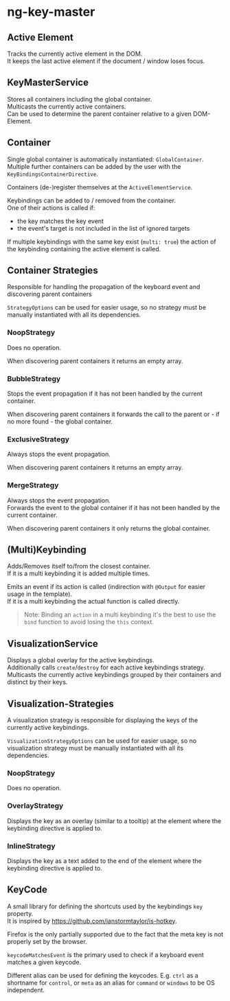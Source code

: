 # ng-key-master

## Active Element

Tracks the currently active element in the DOM.  
It keeps the last active element if the document / window loses focus.  


## KeyMasterService

Stores all containers including the global container.  
Multicasts the currently active containers.  
Can be used to determine the parent container relative to a given DOM-Element.


## Container

Single global container is automatically instantiated: `GlobalContainer`.  
Multiple further containers can be added by the user with the `KeyBindingsContainerDirective`.  

Containers (de-)register themselves at the `ActiveElementService`.

Keybindings can be added to / removed from the container.  
One of their actions is called if:
- the key matches the key event
- the event's target is not included in the list of ignored targets  

If multiple keybindings with the same key exist (`multi: true`) the action of the keybinding containing the active element is called.


## Container Strategies

Responsible for handling the propagation of the keyboard event and discovering parent containers

`StrategyOptions` can be used for easier usage, so no strategy must be manually instantiated with all its dependencies. 

### NoopStrategy
Does no operation.  

When discovering parent containers it returns an empty array.

### BubbleStrategy
Stops the event propagation if it has not been handled by the current container.  

When discovering parent containers it forwards the call to the parent or - if no more found - the global container.

### ExclusiveStrategy
Always stops the event propagation.  

When discovering parent containers it returns an empty array.

### MergeStrategy
Always stops the event propagation.  
Forwards the event to the global container if it has not been handled by the current container.  

When discovering parent containers it only returns the global container.


## (Multi)Keybinding

Adds/Removes itself to/from the closest container.  
If it is a multi keybinding it is added multiple times.  

Emits an event if its action is called (indirection with `@Output` for easier usage in the template).  
If it is a multi keybinding the actual function is called directly.  
> Note:
> Binding an `action` in a multi keybinding it's the best to use the `bind` function to avoid losing the `this` context.


## VisualizationService

Displays a global overlay for the active keybindings.  
Additionally calls `create`/`destroy` for each active keybindings strategy.  
Multicasts the currently active keybindings grouped by their containers and distinct by their keys.  

## Visualization-Strategies

A visualization strategy is responsible for displaying the keys of the currently active keybindings.

`VisualizationStrategyOptions` can be used for easier usage, so no visualization strategy must be manually instantiated with all its dependencies.

### NoopStrategy
Does no operation.

### OverlayStrategy
Displays the key as an overlay (similar to a tooltip) at the element where the keybinding directive is applied to.

### InlineStrategy
Displays the key as a text added to the end of the element where the keybinding directive is applied to.


## KeyCode

A small library for defining the shortcuts used by the keybindings `key` property.  
It is inspired by https://github.com/ianstormtaylor/is-hotkey.  

Firefox is the only partially supported due to the fact that the meta key is not properly set by the browser.  

`keycodeMatchesEvent` is the primary used to check if a keyboard event matches a given keycode.  

Different alias can be used for defining the keycodes.
E.g. `ctrl` as a shortname for `control`, or `meta` as an alias for `command` or `windows` to be OS independent.

